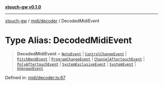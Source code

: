 [**xtouch-gw v0.1.0**](../../../README.md)

***

[xtouch-gw](../../../README.md) / [midi/decoder](../README.md) / DecodedMidiEvent

# Type Alias: DecodedMidiEvent

> **DecodedMidiEvent** = [`NoteEvent`](../interfaces/NoteEvent.md) \| [`ControlChangeEvent`](../interfaces/ControlChangeEvent.md) \| [`PitchBendEvent`](../interfaces/PitchBendEvent.md) \| [`ProgramChangeEvent`](../interfaces/ProgramChangeEvent.md) \| [`ChannelAftertouchEvent`](../interfaces/ChannelAftertouchEvent.md) \| [`PolyAftertouchEvent`](../interfaces/PolyAftertouchEvent.md) \| [`SystemExclusiveEvent`](../interfaces/SystemExclusiveEvent.md) \| [`SystemEvent`](../interfaces/SystemEvent.md) \| [`UnknownEvent`](../interfaces/UnknownEvent.md)

Defined in: [midi/decoder.ts:67](https://github.com/JulienCr/xtouch-gw/blob/4762a61efc98f67cb78942b4a0e2d9f4848bdf43/src/midi/decoder.ts#L67)
